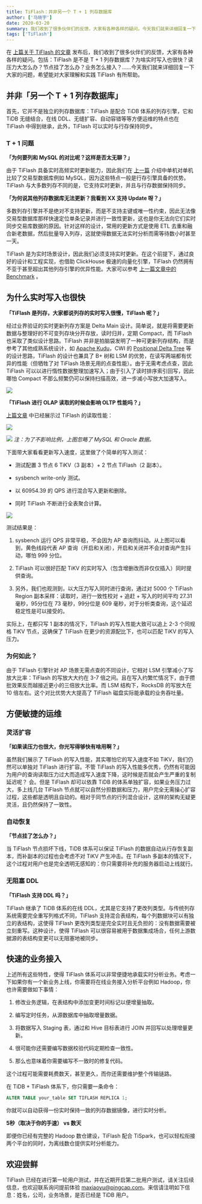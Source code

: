```yaml
---
title: TiFlash：并非另一个 T + 1 列存数据库
author: ['马晓宇']
date: 2020-03-20
summary: 我们收到了很多伙伴们的反馈，大家有各种各样的疑问，今天我们就来详细回复一下大家的问题，希望能对大家理解和实践 TiFlash 有所帮助。
tags: ['TiFlash']
---
```

在 [上篇关于 TiFlash 的文章](https://pingcap.com/blog-cn/tidb-and-tiflash-vs-mysql-mariadb-greenplum-apache-spark/) 发布后，我们收到了很多伙伴们的反馈，大家有各种各样的疑问。包括：TiFlash 是不是 T + 1 列存数据库？为啥实时写入也很快？读压力大怎么办？节点挂了怎么办？业务怎么接入？……今天我们就来详细回复一下大家的问题，希望能对大家理解和实践 TiFlash 有所帮助。

## 并非「另一个 T + 1 列存数据库」

首先，它并不是独立的列存数据库：TiFlash 是配合 TiDB 体系的列存引擎，它和 TiDB 无缝结合，在线 DDL、无缝扩容、自动容错等等方便运维的特点也在 TiFlash 中得到继承，此外，TiFlash 可以实时与行存保持同步。

### T + 1 问题

**「为何要列和 MySQL 的对比呢？这样是否太无聊？」**

由于 TiFlash 具备实时高频实时更新能力，因此我们在 [上一篇](https://pingcap.com/blog-cn/tidb-and-tiflash-vs-mysql-mariadb-greenplum-apache-spark/) 介绍中单机对单机比较了交易型数据库例如 MySQL，因为这些特点一般是行存引擎具备的优势。TiFlash 与大多数列存不同的是，它支持实时更新，并且与行存数据保持同步。

**「为何说其他列存数据库无法更新？我看到 XX 支持 Update 呀？」**

多数列存引擎并不是绝对不支持更新，而是不支持主键或唯一性约束，因此无法像交易型数据库那样快速定位单条记录并进行一致性更新，这也是你无法向它们实时同步交易库数据的原因。针对这样的设计，常用的更新方式是使用 ETL 去重和融合新老数据，然后批量导入列存，这就使得数据无法实时分析而需等待数小时甚至一天。

TiFlash 是为实时场景设计，因此我们必须支持实时更新。在这个前提下，通过良好的设计和工程实现，也借助 ClickHouse 极速的向量化引擎，TiFlash 仍然拥有不亚于甚至超出其他列存引擎的优异性能。大家可以参考 [上一篇文章中的 Benchmark](https://pingcap.com/blog-cn/tidb-and-tiflash-vs-mysql-mariadb-greenplum-apache-spark/) 。

## 为什么实时写入也很快

**「TiFlash 是列存，大家都说列存的实时写入很慢，TiFlash 呢？」**

经过业界验证的实时更新列存方案是 Delta Main 设计。简单说，就是将需要更新数据与整理好的不可变列存块分开存放，读时归并，定期 Compact，而 TiFlash 也采取了类似设计思路。TiFlash 并非是拍脑袋发明了一种可更新列存结构，而是参考了其他成熟系统设计，如 [Apache Kudu](https://kudu.apache.org/kudu.pdf)，CWI 的 [Positional Delta Tree](http://www.odbms.org/wp-content/uploads/2014/07/PositionalDelat-Trees.pdf) 等的设计思路，TiFlash 的设计也兼具了 B+ 树和 LSM 的优势，在读写两端都有优异的性能（但牺牲了对 TiFlash 场景无用的点查性能）。由于无需考虑点查，因此 TiFlash 可以以进行惰性数据整理加速写入；由于引入了读时排序索引回写，因此哪怕 Compact 不那么频繁仍可以保持扫描高效，进一步减小写放大加速写入。

![](media/tiflash-column-database/1-tiflash-design.png)

**「TiFlash 进行 OLAP 读取的时候会影响 OLTP 性能吗？」**

[上篇文章](https://pingcap.com/blog-cn/tidb-and-tiflash-vs-mysql-mariadb-greenplum-apache-spark/) 中已经展示过 TiFlash 的读取性能：

![](media/tiflash-column-database/2-read-performance.png)

![](media/tiflash-column-database/3-read-performance-chart.png)
*注：为了不影响比例，上图忽略了 MySQL 和 Oracle 数据。*

下面带大家看看更新写入速度，这里做了个简单的写入测试：

* 测试配置 3 节点 6 TiKV（3 副本）+ 2 节点 TiFlash（2 副本）。

* sysbench write-only 测试。

* 以 60954.39 的 QPS 进行混合写入更新和删除。

* 同时 TiFlash 不断进行全表聚合计算。

![](media/tiflash-column-database/4-999-duration.png)

测试结果是：

1. sysbench 运行 QPS 非常平稳，不会因为 AP 查询而抖动。从上图可以看到，黄色线段代表 AP 查询（开启和关闭），开启和关闭并不会对查询产生抖动，哪怕 999 分位。

2. TiFlash 可以很好匹配 TiKV 的实时写入（包含增删改而非仅仅插入）同时提供查询。

3. 另外，我们也观测到，以大压力写入同时进行查询，通过对 5000 个 TiFlash Region 副本采样：读取时，进行一致性校对 + 追赶 + 写入的时间平均 27.31 毫秒，95分位在 73 毫秒，99分位是 609 毫秒，对于分析类查询，这个延迟稳定性是可以接受的。

实际上，在都只写 1 副本的情况下，TiFlash 的写入性能大致可以追上 2-3 个同规格 TiKV 节点，这确保了 TiFlash 在更少的资源配比下，也可以匹配 TiKV 的写入压力。

### 为何如此？

由于 TiFlash 引擎针对 AP 场景无需点查的不同设计，它相对 LSM 引擎减小了写放大比率：TiFlash 的写放大大约在 3-7 倍之间。且在写入约繁忙情况下，由于攒批效果反而越接近更小的三倍放大比率。而 LSM 结构下，RocksDB 的写放大在 10 倍左右。这个对比优势大大提高了 TiFlash 磁盘实际能承载的业务吞吐量。

## 方便敏捷的运维

### 灵活扩容

**「如果读压力也很大，你光写得够快有啥用啊？」**

虽然我们展示了 TiFlash 的写入性能，其实哪怕它的写入速度不如 TiKV，我们仍然可以单独对 TiFlash 进行扩容。不管 TiFlash 的写入性能多优秀，仍然有可能因为用户的查询读取压力过大而造成写入速度下降，这时候是否就会产生严重的复制延迟呢？
会。但是 TiFlash 却可以依靠 TiDB 的体系单独扩容，如果业务压力过大，多上线几台 TiFlash 节点就可以自然分担数据和压力，用户完全无需操心扩容过程，这些都是透明且自动的。相对于同节点的行列混合设计，这样的架构无疑更灵活，且仍然保持了一致性。

### 自动恢复

**「节点挂了怎么办？」**

当 TiFlash 节点损坏下线，TiDB 体系可以保证 TiFlash 的数据自动从行存恢复副本，而补副本的过程也会考虑不对 TiKV 产生冲击。在 TiFlash 多副本的情况下，这个过程对用户也是完全透明无感知的：你只需要将补充的服务器启动上线就行。

### 无阻塞 DDL

**「TiFlash 支持 DDL 吗？」**

TiFlash 继承了 TiDB 体系的在线 DDL，尤其是它支持了更改列类型。与传统列存系统需要完全重写列格式不同，TiFlash 支持混合表结构，每个列数据块可以有独立的表结构，这使得 TiFlash 更改列类型是完全实时且无负担的：没有数据需要被立刻重写。这种设计，使得 TiFlash 可以很容易被用于数据集成场合，任何上游数据源的表结构变更可以无阻塞地被同步。

## 快速的业务接入

上述所有这些特性，使得 TiFlash 体系可以非常便捷地承载实时分析业务。考虑一下如果你有一个新业务上线，你需要将在线业务接入分析平台例如 Hadoop，你也许需要做如下事情：

1. 修改业务逻辑，在表结构中添加变更时间标记以便增量抽取。

2. 编写定时任务，从源数据库中抽取增量数据。

3. 将数据写入 Staging 表，通过和 Hive 目标表进行 JOIN 并回写以处理增量更新。

4. 很可能你还需要编写数据校验代码定期检查一致性。

5. 那么也意味着你需要编写不一致时的修复代码。

这个过程可能需要耗费数天，甚至更久，而你还需要维护整个传输链路。

在 TiDB + TiFlash 体系下，你只需要一条命令：

```SQL
ALTER TABLE your_table SET TIFLASH REPLICA 1;
```

你就可以自动获得一份实时保持一致的列存数据镜像，进行实时分析。

**5秒（取决于你的手速） vs 数天**

即便你已经有完整的 Hadoop 数仓建设，TiFlash 配合 TiSpark，也可以轻松衔接两个平台的同时，为离线数仓提供实时分析能力。

## 欢迎尝鲜

TiFlash 已经在进行第一轮用户测试，并在近期开启第二批用户测试，请关注后续信息，也欢迎联系询问提前体验 maxiaoyu@pingcap.com。来信请注明如下信息：姓名，公司，业务场景，是否已经是 TiDB 用户。

